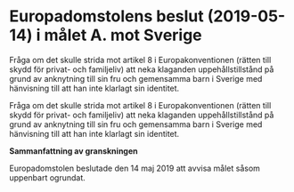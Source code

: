 # Europadomstolens beslut (2019-05-14) i målet A. mot Sverige

Fråga om det skulle strida mot artikel 8 i Europakonventionen (rätten till skydd för privat- och familjeliv) att neka klaganden uppehållstillstånd på grund av anknytning till sin fru och gemensamma barn i Sverige med hänvisning till att han inte klarlagt sin identitet.

Fråga om det skulle strida mot artikel 8 i Europakonventionen (rätten till skydd för privat- och familjeliv) att neka klaganden uppehållstillstånd på grund av anknytning till sin fru och gemensamma barn i Sverige med hänvisning till att han inte klarlagt sin identitet.

**Sammanfattning av granskningen**

Europadomstolen beslutade den 14 maj 2019 att avvisa målet såsom uppenbart ogrundat.
